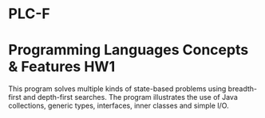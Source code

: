 PLC-F
=====

Programming Languages Concepts &amp; Features
HW1
====
This program solves multiple kinds of state-based problems using breadth-first and depth-first searches. The program illustrates the use of Java collections, generic types, interfaces, inner classes and simple I/O.